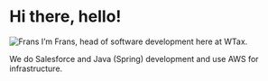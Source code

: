 # Hi there, hello!

![Frans](https://avatars.githubusercontent.com/u/73120089?s=96&v=4) 
I’m Frans, head of software development here at WTax.

We do Salesforce and Java (Spring) development and use AWS for infrastructure.
